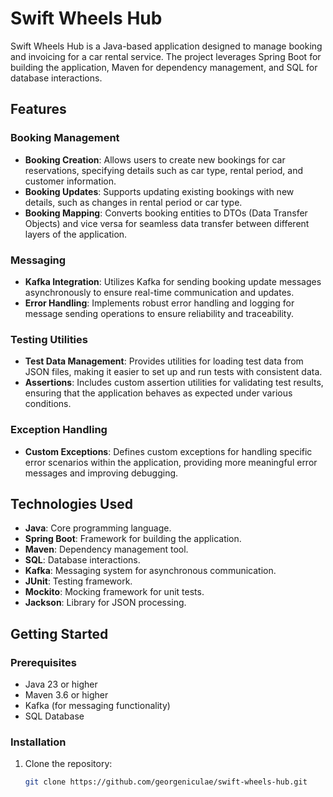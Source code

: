 # Swift Wheels Hub

Swift Wheels Hub is a Java-based application designed to manage booking and invoicing for a car rental service. The project leverages Spring Boot for building the application, Maven for dependency management, and SQL for database interactions.

## Features

### Booking Management
- **Booking Creation**: Allows users to create new bookings for car reservations, specifying details such as car type, rental period, and customer information.
- **Booking Updates**: Supports updating existing bookings with new details, such as changes in rental period or car type.
- **Booking Mapping**: Converts booking entities to DTOs (Data Transfer Objects) and vice versa for seamless data transfer between different layers of the application.

### Messaging
- **Kafka Integration**: Utilizes Kafka for sending booking update messages asynchronously to ensure real-time communication and updates.
- **Error Handling**: Implements robust error handling and logging for message sending operations to ensure reliability and traceability.

### Testing Utilities
- **Test Data Management**: Provides utilities for loading test data from JSON files, making it easier to set up and run tests with consistent data.
- **Assertions**: Includes custom assertion utilities for validating test results, ensuring that the application behaves as expected under various conditions.

### Exception Handling
- **Custom Exceptions**: Defines custom exceptions for handling specific error scenarios within the application, providing more meaningful error messages and improving debugging.

## Technologies Used
- **Java**: Core programming language.
- **Spring Boot**: Framework for building the application.
- **Maven**: Dependency management tool.
- **SQL**: Database interactions.
- **Kafka**: Messaging system for asynchronous communication.
- **JUnit**: Testing framework.
- **Mockito**: Mocking framework for unit tests.
- **Jackson**: Library for JSON processing.

## Getting Started

### Prerequisites
- Java 23 or higher
- Maven 3.6 or higher
- Kafka (for messaging functionality)
- SQL Database

### Installation
1. Clone the repository:
   ```sh
   git clone https://github.com/georgeniculae/swift-wheels-hub.git